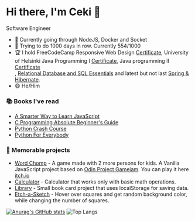 

<!--
**antekrtalic/antekrtalic** is a ✨ _special_ ✨ repository because its `README.md` (this file) appears on your GitHub profile.

Here are some ideas to get you started:

- 🔭 I’m currently working on ...
- 🌱 I’m currently learning ...
- 👯 I’m looking to collaborate on ...
- 🤔 I’m looking for help with ...
- 💬 Ask me about ...
- 📫 How to reach me: ...
- 😄 Pronouns: ...
- ⚡ Fun fact: ...
-->
<h1>Hi there, I'm Ceki 👋</h1>
<p>Software Engineer</p>
<ul>
  <li>🌱 Currently going through NodeJS, Docker and Socket </li>
  <li>🔭 Trying to do 1000 days in row. Currently 554/1000</li>
  <li> 🏆 I hold FreeCodeCamp Responsive Web Design <a href="https://freecodecamp.org/certification/ceki/responsive-web-design">Certificate</a>, University of Helsinki Java Programming I <a href="https://certificates.mooc.fi/validate/fnkh9trf8r">Certificate</a>, Java programming II <a href="https://certificates.mooc.fi/validate/85y57f8zbg">Certificate</a></li>, <a href="https://prnt.sc/20wrjse">Relational Database and SQL Essentials</a> and latest but not last <a href="https://www.udemy.com/certificate/UC-ac940e59-3db2-4989-95fa-d6871a90b0c6/">Spring & Hibernate</a>.
  <li> 😄 He/Him</li>
</ul>

<h3>📚 Books I've read</h3>
<ul>
  <li><a href="https://www.amazon.com/Smarter-JavaScript-tech-assisted-approach-requires/dp/1497408180/ref=sr_1_1?dchild=1&keywords=a+smarter+way+to+learn+javascript&qid=1631866760&sr=8-1">A Smarter Way to Learn JavaScript</a></li>
  <li><a href="https://www.amazon.com/Programming-Absolute-Beginners-Guide-3rd/dp/0789751984/ref=sr_1_6?dchild=1&keywords=c+programming+absolute+beginner&qid=1631867384&sr=8-6">C Programming Absolute Beginner's Guide</a></li>
  <li><a href="https://www.amazon.com/Python-Crash-Course-2nd-Edition/dp/1593279280/ref=sr_1_1?dchild=1&keywords=python+crash+course&qid=1631867480&sr=8-1">Python Crash Course</a></li>
  <li><a href="https://www.amazon.com/Python-Everybody-Exploring-Data/dp/1530051126/ref=sr_1_1?dchild=1&keywords=python+4+everybody&qid=1631867507&sr=8-1">Python For Everybody</a></li> 
</ul>

<h3>🥇 Memorable projects</h3>
<ul>
  <li><a href="https://github.com/mbeckdev/spell-man">Word Chomp</a> - A game made with 2 more persons for kids. A Vanilla JavaScript project based on <a href="https://itch.io/jam/top-jam-1">Odin Project Gamejam</a>. You can play it here <a href="https://mbeckdev.itch.io/word-chomp">itch.io</a></li>
  <li><a href="https://github.com/antekrtalic/Calculator">Calculator</a> - Calculator that works only with basic math operations.</li>
  <li><a href="https://github.com/antekrtalic/Library">Library</a> - Small book card project that uses localStorage for saving data.</li>
  <li><a href="https://github.com/antekrtalic/Etch-a-Sketch">Etch-a-Sketch</a> - Hover over squares and get random background color, while changing the number of squares.</li>
</ul>

[![Anurag's GitHub stats](https://github-readme-stats.vercel.app/api?username=antekrtalic)](https://github.com/anuraghazra/github-readme-stats)
![Top Langs](https://github-readme-stats.vercel.app/api/top-langs/?username=antekrtalic&theme=tokyonight)

